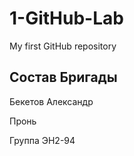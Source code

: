 # 1-GitHub-Lab
My first GitHub repository

## Состав Бригады
Бекетов Александр

Пронь

Группа ЭН2-94
